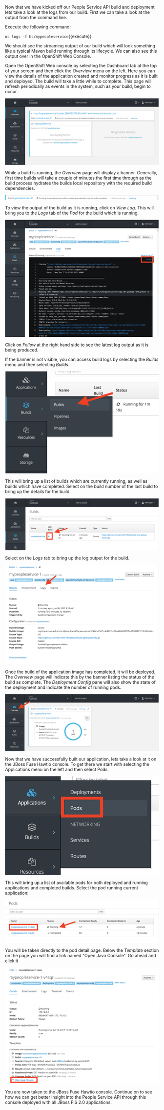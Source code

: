 Now that we have kicked off our People Service API build and deployment lets take a look at the logs from our build. First we can take a look at the output from the command line.

Execute the following command:

`oc logs -f bc/mypeopleservice`{{execute}}

We should see the streaming output of our build which will look something like a typical Maven build running through its lifecycle. We can also see this output over in the OpenShift Web Console.

Open the OpenShift Web console by selecting the Dashboard tab at the top of your screen and then click the _Overview_ menu on the left. Here  you can view the details of the application created and monitor progress as it is built and deployed.  The build will take a little while to complete. This page will refresh periodically as events in the system, such as your build, begin to occur.

![Application Overview](../../assets/intro-openshift/fis-deploy-app/02-build-in-progress.png)

While a build is running, the _Overview_ page will display a banner. Generally, first time builds will take a couple of minutes the first time through as the build process hydrates the builds local reposiltory with the required build dependencies.

![Build Progress Banner](../../assets/intro-openshift/fis-deploy-app/03-build-progress-banner.png)

To view the output of the build as it is running, click on _View Log_. This will bring you to the _Logs_ tab of the _Pod_ for the build which is running.

![Running Build Log](../../assets/intro-openshift/fis-deploy-app/03-running-build-log.png)

Click on _Follow_ at the right hand side to see the latest log output as it is being produced.

If the banner is not visible, you can access build logs by selecting the _Builds_ menu and then selecting _Builds_.

![Accessing Builds Menu](../../assets/intro-openshift/fis-deploy-app/03-accessing-builds-menu.png)

This will bring up a list of builds which are currently running, as well as builds which have completed. Select on the build number of the last build to bring up the details for the build.

![List of Builds Run](../../assets/intro-openshift/fis-deploy-app/03-list-of-builds-run.png)

Select on the _Logs_ tab to bring up the log output for the build.

![Build Details](../../assets/intro-openshift/fis-deploy-app/03-build-details.png)


Once the build of the application image has completed, it will be deployed. The _Overview_ page will indicate this by the banner listing the status of the build as complete. The _Deployment Config_ pane will also show the state of the deployment and indicate the number of running pods.

![Build has Completed](../../assets/intro-openshift/fis-deploy-app/03-build-has-completed.png)

Now that we have successfully built our application, lets take a look at it on the JBoss Fuse Hawtio console.  To get there we start with selecting the Applications menu on the left and then select Pods.

![Select Pods menu](../../assets/intro-openshift/fis-deploy-app/03-select-pods.png)

This will bring up a list of available pods for both deployed and running applications and completed builds. Select the pod running current application:

![Pods list](../../assets/intro-openshift/fis-deploy-app/03-pods-list.png)

You will be taken directly to the pod detail page. Below the *Template* section on the page you will find a link named "Open Java Console". Go ahead and click it

![Select Java Console](../../assets/intro-openshift/fis-deploy-app/03-select-java-console.png)

You are now taken to the JBoss Fuse Hawtio console. Continue on to see how we can get better insight into the People Service API through this console deployed with all JBoss FIS 2.0 applications.

